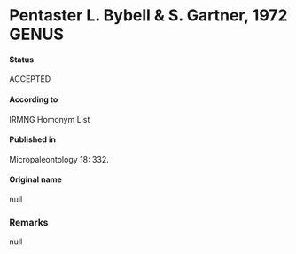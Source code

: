 Pentaster L. Bybell & S. Gartner, 1972 GENUS
=======

#### Status
ACCEPTED

#### According to
IRMNG Homonym List

#### Published in
Micropaleontology 18: 332.

#### Original name
null

### Remarks
null